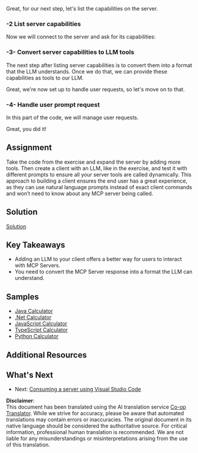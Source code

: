 <!--
CO_OP_TRANSLATOR_METADATA:
{
  "original_hash": "bc3ae5af5973160abba9976cb5a4704c",
  "translation_date": "2025-06-13T11:24:32+00:00",
  "source_file": "03-GettingStarted/03-llm-client/README.md",
  "language_code": "en"
}
-->
Great, for our next step, let's list the capabilities on the server.

### -2 List server capabilities

Now we will connect to the server and ask for its capabilities:

### -3- Convert server capabilities to LLM tools

The next step after listing server capabilities is to convert them into a format that the LLM understands. Once we do that, we can provide these capabilities as tools to our LLM.

Great, we're now set up to handle user requests, so let's move on to that.

### -4- Handle user prompt request

In this part of the code, we will manage user requests.

Great, you did it!

## Assignment

Take the code from the exercise and expand the server by adding more tools. Then create a client with an LLM, like in the exercise, and test it with different prompts to ensure all your server tools are called dynamically. This approach to building a client ensures the end user has a great experience, as they can use natural language prompts instead of exact client commands and won’t need to know about any MCP server being called.

## Solution 

[Solution](/03-GettingStarted/03-llm-client/solution/README.md)

## Key Takeaways

- Adding an LLM to your client offers a better way for users to interact with MCP Servers.
- You need to convert the MCP Server response into a format the LLM can understand.

## Samples 

- [Java Calculator](../samples/java/calculator/README.md)
- [.Net Calculator](../../../../03-GettingStarted/samples/csharp)
- [JavaScript Calculator](../samples/javascript/README.md)
- [TypeScript Calculator](../samples/typescript/README.md)
- [Python Calculator](../../../../03-GettingStarted/samples/python) 

## Additional Resources

## What's Next

- Next: [Consuming a server using Visual Studio Code](/03-GettingStarted/04-vscode/README.md)

**Disclaimer**:  
This document has been translated using the AI translation service [Co-op Translator](https://github.com/Azure/co-op-translator). While we strive for accuracy, please be aware that automated translations may contain errors or inaccuracies. The original document in its native language should be considered the authoritative source. For critical information, professional human translation is recommended. We are not liable for any misunderstandings or misinterpretations arising from the use of this translation.